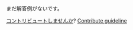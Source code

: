 
まだ解答例がないです。

[コントリビュートしませんか](https://github.com/BFEdev/BFE.dev-solutions/blob/main/question/what-is-hoc-higher-order-component_ja.md)?  [Contribute guideline](https://github.com/BFEdev/BFE.dev-solutions#how-to-contribute)
